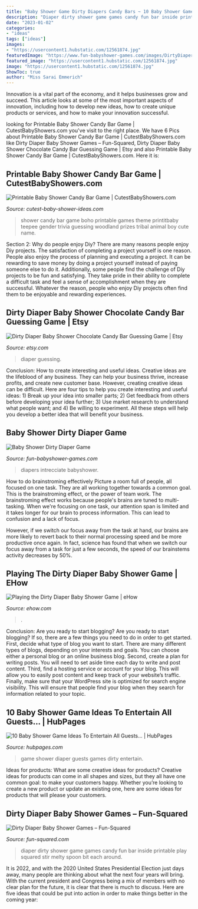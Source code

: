 ```yaml
---
title: "Baby Shower Game Dirty Diapers Candy Bars ~ 10 Baby Shower Game Ideas To Entertain All Guests..."
description: "Diaper dirty shower game games candy fun bar inside printable play squared stir melty spoon bit each around"
date: "2023-01-02"
categories:
- "ideas"
tags: ["ideas"]
images:
- "https://usercontent1.hubstatic.com/12561874.jpg"
featuredImage: "https://www.fun-babyshower-games.com/images/DirtyDiaperGame.jpg"
featured_image: "https://usercontent1.hubstatic.com/12561874.jpg"
image: "https://usercontent1.hubstatic.com/12561874.jpg"
ShowToc: true
author: "Miss Sarai Emmerich"
---
```



Innovation is a vital part of the economy, and it helps businesses grow and succeed. This article looks at some of the most important aspects of innovation, including how to develop new ideas, how to create unique products or services, and how to make your innovation successful.

	

		
looking for Printable Baby Shower Candy Bar Game | CutestBabyShowers.com you've visit to the right place. We have 6 Pics about Printable Baby Shower Candy Bar Game | CutestBabyShowers.com like Dirty Diaper Baby Shower Games – Fun-Squared, Dirty Diaper Baby Shower Chocolate Candy Bar Guessing Game | Etsy and also Printable Baby Shower Candy Bar Game | CutestBabyShowers.com. Here it is:
		
    
## Printable Baby Shower Candy Bar Game | CutestBabyShowers.com

<img loading=lazy src="https://www.cutest-baby-shower-ideas.com/images/candybargameboho.jpg" onerror="this.onerror=null;this.src='https://tse3.mm.bing.net/th?id=OIP.nCvYWb1kqwdGMlE-XMCLkAHaJQ&amp;pid=15.1';" alt="Printable Baby Shower Candy Bar Game | CutestBabyShowers.com">

_Source: cutest-baby-shower-ideas.com_

>shower candy bar game boho printable games theme printitbaby teepee gender trivia guessing woodland prizes tribal animal boy cute name. 

	

Section 2: Why do people enjoy Diy?
There are many reasons people enjoy Diy projects. The satisfaction of completing a project yourself is one reason. People also enjoy the process of planning and executing a project. It can be rewarding to save money by doing a project yourself instead of paying someone else to do it. Additionally, some people find the challenge of Diy projects to be fun and satisfying. They take pride in their ability to complete a difficult task and feel a sense of accomplishment when they are successful. Whatever the reason, people who enjoy Diy projects often find them to be enjoyable and rewarding experiences.

    
## Dirty Diaper Baby Shower Chocolate Candy Bar Guessing Game | Etsy

<img loading=lazy src="https://i.etsystatic.com/9433108/r/il/d2ec3a/1834304807/il_fullxfull.1834304807_4f9f.jpg" onerror="this.onerror=null;this.src='https://tse4.mm.bing.net/th?id=OIP.TsZCh2Exykq6PSpqvYH7MAHaGP&amp;pid=15.1';" alt="Dirty Diaper Baby Shower Chocolate Candy Bar Guessing Game | Etsy">

_Source: etsy.com_

>diaper guessing. 

	

Conclusion: How to create interesting and useful ideas.
Creative ideas are the lifeblood of any business. They can help your business thrive, increase profits, and create new customer base. However, creating creative ideas can be difficult. Here are four tips to help you create interesting and useful ideas: 1) Break up your idea into smaller parts; 2) Get feedback from others before developing your idea further; 3) Use market research to understand what people want; and 4) Be willing to experiment. All these steps will help you develop a better idea that will benefit your business.

    
## Baby Shower Dirty Diaper Game

<img loading=lazy src="https://www.fun-babyshower-games.com/images/DirtyDiaperGame.jpg" onerror="this.onerror=null;this.src='https://tse3.mm.bing.net/th?id=OIP.AztKx1T8M5Xtj8qffhh_xgHaJ3&amp;pid=15.1';" alt="Baby Shower Dirty Diaper Game">

_Source: fun-babyshower-games.com_

>diapers intrecciate babyshower. 

	

How to do brainstroming effectively
Picture a room full of people, all focused on one task. They are all working together towards a common goal. This is the brainstroming effect, or the power of team work.
The brainstroming effect works because people's brains are tuned to multi-tasking. When we're focusing on one task, our attention span is limited and it takes longer for our brain to process information. This can lead to confusion and a lack of focus.

However, if we switch our focus away from the task at hand, our brains are more likely to revert back to their normal processing speed and be more productive once again. In fact, science has found that when we switch our focus away from a task for just a few seconds, the speed of our brainstems activity decreases by 50%.

    
## Playing The Dirty Diaper Baby Shower Game | EHow

<img loading=lazy src="https://img.ehowcdn.com/630x/ppds/97661461-2935-44ef-a6ed-25a9a5326cb7.jpg" onerror="this.onerror=null;this.src='https://tse3.mm.bing.net/th?id=OIP.SLmWXuy5NCtZbjreRVxb4QHaE8&amp;pid=15.1';" alt="Playing the Dirty Diaper Baby Shower Game | eHow">

_Source: ehow.com_

>. 

	

Conclusion: Are you ready to start blogging?
Are you ready to start blogging? If so, there are a few things you need to do in order to get started. First, decide what type of blog you want to start. There are many different types of blogs, depending on your interests and goals. You can choose either a personal blog or an online business blog. Second, create a plan for writing posts. You will need to set aside time each day to write and post content. Third, find a hosting service or account for your blog. This will allow you to easily post content and keep track of your website’s traffic. Finally, make sure that your WordPress site is optimized for search engine visibility. This will ensure that people find your blog when they search for information related to your topic.

    
## 10 Baby Shower Game Ideas To Entertain All Guests... | HubPages

<img loading=lazy src="https://usercontent1.hubstatic.com/12561874.jpg" onerror="this.onerror=null;this.src='https://tse4.mm.bing.net/th?id=OIP.SfXZEcyr-qvhEce75VDKfQHaHa&amp;pid=15.1';" alt="10 Baby Shower Game Ideas To Entertain All Guests... | HubPages">

_Source: hubpages.com_

>game shower diaper guests games dirty entertain. 

	

Ideas for products: What are some creative ideas for products?
Creative ideas for products can come in all shapes and sizes, but they all have one common goal: to make your customers happy. Whether you’re looking to create a new product or update an existing one, here are some ideas for products that will please your customers.

    
## Dirty Diaper Baby Shower Games – Fun-Squared

<img loading=lazy src="https://i2.wp.com/fun-squared.com/wp-content/uploads/2019/02/Candy-Bar-Diaper-Game.jpg?resize=1500%2C2031&amp;ssl=1" onerror="this.onerror=null;this.src='https://tse3.mm.bing.net/th?id=OIP.WoafIwQqrdqAiI4imdiwQAHaKB&amp;pid=15.1';" alt="Dirty Diaper Baby Shower Games – Fun-Squared">

_Source: fun-squared.com_

>diaper dirty shower game games candy fun bar inside printable play squared stir melty spoon bit each around. 

	

It is 2022, and with the 2020 United States Presidential Election just days away, many people are thinking about what the next four years will bring. With the current president and Congress being a mix of members with no clear plan for the future, it is clear that there is much to discuss. Here are five ideas that could be put into action in order to make things better in the coming year: 

